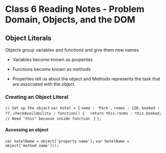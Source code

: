 # Class 6 Reading Notes - Problem Domain, Objects, and the DOM

## Object Literals

Objects group variables and functions and give them new names

- Variables become known as properties
- Functions become known as methods

- Properties tell us about the object and Methods represents the task that are associated with the object.

### Creating an Object Literal

`// Set up the object`
`var hotel = {`
  `name : 'Park',`
  `rooms : 120,`
  `booked : 77,`
  `checkAvailability : function() {`
  `  return this.rooms - this.booked; // Need "this" because inside function`
 ` }`
`};`

#### Accessing an object

`var hotelName = object['property name'];`
`var hotelName = object['method name']();`

